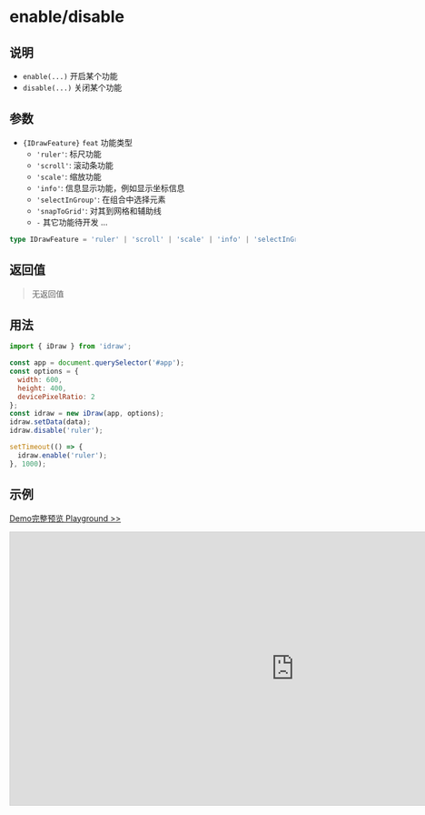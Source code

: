 # enable/disable

## 说明

- `enable(...)` 开启某个功能
- `disable(...)` 关闭某个功能

## 参数

- `{IDrawFeature}` `feat` 功能类型
  - `'ruler'`: 标尺功能
  - `'scroll'`: 滚动条功能
  - `'scale'`: 缩放功能
  - `'info'`: 信息显示功能，例如显示坐标信息
  - `'selectInGroup'`: 在组合中选择元素
  - `'snapToGrid'`: 对其到网格和辅助线
  - `-` 其它功能待开发 ...

```ts
type IDrawFeature = 'ruler' | 'scroll' | 'scale' | 'info' | 'selectInGroup' | 'snapToGrid'; // TODO other feature
```

## 返回值

> 无返回值

## 用法

```js
import { iDraw } from 'idraw';

const app = document.querySelector('#app');
const options = {
  width: 600,
  height: 400,
  devicePixelRatio: 2
};
const idraw = new iDraw(app, options);
idraw.setData(data);
idraw.disable('ruler');

setTimeout(() => {
  idraw.enable('ruler');
}, 1000);
```

## 示例

[Demo完整预览 Playground >>](https://idrawjs.com/playground/?demo=api-enable)

<iframe class="idraw-playground-preview" 
  src="https://idrawjs.com/playground/?demo=api-enable&header=false&sider=false&default-editor-split=50" 
  width="1000" height="480" frameborder="no" border="0"
  style="border: 1px solid #cecece; margin: 0px auto;"
></iframe>
